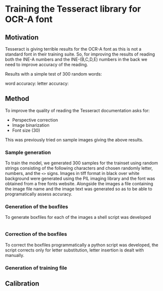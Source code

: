 # Training the Tesseract library for OCR-A font

## Motivation

Tesseract is giving terrible results for the OCR-A font as this is not a 
standard font in their training suite. So, for improving the results of reading
both the INE-A numbers and the INE-(B,C,D,E) numbers in the back we need to 
improve accuracy of the reading.

Results with a simple test of 300 random words:

word accuracy: 
letter accuracy: 

## Method

To improve the quality of reading the Tesseract documentation asks for:

- Perspective correction
- Image binarization
- Font size (30)

This was previously tried on sample images giving the above results.

### Sample generation

To train the model, we generated 300 samples for the trainset using random
strings consisting of the following characters and chosen randomly
letter, numbers, and the `<>` signs.
Images in tiff format in black over white background were generated using the 
PIL imaging library and the font was obtained from a free fonts website. 
Alongside the images a file containing the image file name and the image text
was generated so as to be able to programatically assess accuracy.

### Generation of the boxfiles

To generate boxfiles for each of the images a shell script was developed

```

```

### Correction of the boxfiles

To correct the boxfiles programmatically a python script was developed, the
script corrects only for letter substitution, letter insertion is dealt with
manually.

### Generation of training file



## Calibration


